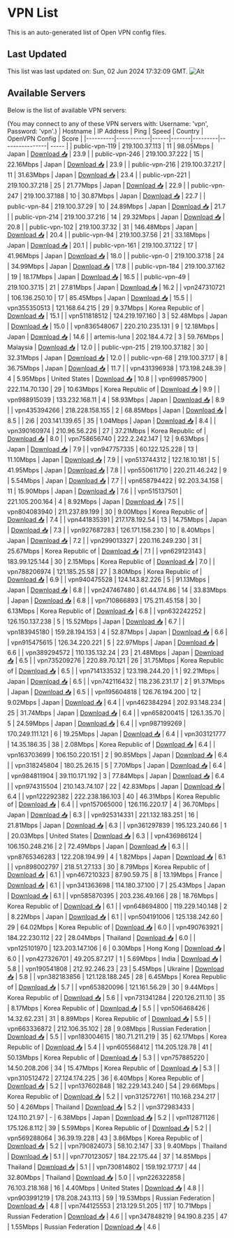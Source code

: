 # VPN List

This is an auto-generated list of Open VPN config files.

## Last Updated

This list was last updated on: Sun, 02 Jun 2024 17:32:09 GMT.
![Alt](https://repobeats.axiom.co/api/embed/186b98318ef1479477931607c1ad7d823f12451f.svg "Repobeats analytics image")

## Available Servers

Below is the list of available VPN servers:

(You may connect to any of these VPN servers with: Username: 'vpn', Password: 'vpn'.)
| Hostname | IP Address | Ping | Speed | Country | OpenVPN Config | Score |
|----------|------------|------|-------|---------|----------------| ----- |
| public-vpn-119 | 219.100.37.113 | 11 | 98.05Mbps | Japan | [Download 📥](./configs/server_0_JP.ovpn) | 23.9 |
| public-vpn-246 | 219.100.37.222 | 15 | 22.16Mbps | Japan | [Download 📥](./configs/server_1_JP.ovpn) | 23.9 |
| public-vpn-216 | 219.100.37.217 | 11 | 31.63Mbps | Japan | [Download 📥](./configs/server_2_JP.ovpn) | 23.4 |
| public-vpn-221 | 219.100.37.218 | 25 | 21.77Mbps | Japan | [Download 📥](./configs/server_3_JP.ovpn) | 22.9 |
| public-vpn-247 | 219.100.37.188 | 10 | 30.87Mbps | Japan | [Download 📥](./configs/server_4_JP.ovpn) | 22.7 |
| public-vpn-84 | 219.100.37.29 | 10 | 24.89Mbps | Japan | [Download 📥](./configs/server_5_JP.ovpn) | 21.7 |
| public-vpn-214 | 219.100.37.216 | 14 | 29.32Mbps | Japan | [Download 📥](./configs/server_6_JP.ovpn) | 20.8 |
| public-vpn-102 | 219.100.37.32 | 31 | 146.48Mbps | Japan | [Download 📥](./configs/server_7_JP.ovpn) | 20.4 |
| public-vpn-94 | 219.100.37.56 | 21 | 33.18Mbps | Japan | [Download 📥](./configs/server_8_JP.ovpn) | 20.1 |
| public-vpn-161 | 219.100.37.122 | 17 | 41.96Mbps | Japan | [Download 📥](./configs/server_9_JP.ovpn) | 18.0 |
| public-vpn-0 | 219.100.37.18 | 24 | 34.99Mbps | Japan | [Download 📥](./configs/server_10_JP.ovpn) | 17.8 |
| public-vpn-184 | 219.100.37.162 | 19 | 18.17Mbps | Japan | [Download 📥](./configs/server_11_JP.ovpn) | 16.5 |
| public-vpn-49 | 219.100.37.15 | 21 | 27.81Mbps | Japan | [Download 📥](./configs/server_12_JP.ovpn) | 16.2 |
| vpn247310721 | 106.136.250.10 | 17 | 85.45Mbps | Japan | [Download 📥](./configs/server_13_JP.ovpn) | 15.5 |
| vpn355350513 | 121.168.64.215 | 29 | 9.37Mbps | Korea Republic of | [Download 📥](./configs/server_14_KR.ovpn) | 15.1 |
| vpn511818512 | 124.219.197.160 | 3 | 52.48Mbps | Japan | [Download 📥](./configs/server_15_JP.ovpn) | 15.0 |
| vpn836548067 | 220.210.235.131 | 9 | 12.18Mbps | Japan | [Download 📥](./configs/server_16_JP.ovpn) | 14.6 |
| artemis-luna | 202.184.4.72 | 3 | 59.76Mbps | Malaysia | [Download 📥](./configs/server_17_MY.ovpn) | 12.0 |
| public-vpn-215 | 219.100.37.182 | 30 | 32.31Mbps | Japan | [Download 📥](./configs/server_18_JP.ovpn) | 12.0 |
| public-vpn-68 | 219.100.37.17 | 8 | 36.75Mbps | Japan | [Download 📥](./configs/server_19_JP.ovpn) | 11.7 |
| vpn431396938 | 173.198.248.39 | 4 | 5.95Mbps | United States | [Download 📥](./configs/server_20_US.ovpn) | 10.8 |
| vpn699857900 | 222.114.70.130 | 29 | 10.63Mbps | Korea Republic of | [Download 📥](./configs/server_21_KR.ovpn) | 9.9 |
| vpn988915039 | 133.232.168.11 | 4 | 58.93Mbps | Japan | [Download 📥](./configs/server_22_JP.ovpn) | 8.9 |
| vpn435394266 | 218.228.158.155 | 2 | 68.85Mbps | Japan | [Download 📥](./configs/server_23_JP.ovpn) | 8.5 |
| 2i6 | 203.141.139.65 | 35 | 1.04Mbps | Japan | [Download 📥](./configs/server_24_JP.ovpn) | 8.4 |
| vpn390160974 | 210.96.56.226 | 27 | 37.21Mbps | Korea Republic of | [Download 📥](./configs/server_25_KR.ovpn) | 8.0 |
| vpn758656740 | 222.2.242.147 | 12 | 9.63Mbps | Japan | [Download 📥](./configs/server_26_JP.ovpn) | 7.9 |
| vpn947757335 | 60.122.125.228 | 13 | 11.10Mbps | Japan | [Download 📥](./configs/server_27_JP.ovpn) | 7.9 |
| vpn513744312 | 122.18.10.181 | 5 | 41.95Mbps | Japan | [Download 📥](./configs/server_28_JP.ovpn) | 7.8 |
| vpn550611710 | 220.211.46.242 | 9 | 5.54Mbps | Japan | [Download 📥](./configs/server_29_JP.ovpn) | 7.7 |
| vpn658794422 | 92.203.34.158 | 11 | 15.90Mbps | Japan | [Download 📥](./configs/server_30_JP.ovpn) | 7.6 |
| vpn515137501 | 221.105.200.164 | 4 | 8.92Mbps | Japan | [Download 📥](./configs/server_31_JP.ovpn) | 7.5 |
| vpn804083940 | 211.237.89.199 | 30 | 9.00Mbps | Korea Republic of | [Download 📥](./configs/server_32_KR.ovpn) | 7.4 |
| vpn441835391 | 217.178.192.54 | 13 | 14.75Mbps | Japan | [Download 📥](./configs/server_33_JP.ovpn) | 7.3 |
| vpn927687283 | 126.171.158.230 | 10 | 8.40Mbps | Japan | [Download 📥](./configs/server_34_JP.ovpn) | 7.2 |
| vpn299013327 | 220.116.249.230 | 31 | 25.67Mbps | Korea Republic of | [Download 📥](./configs/server_35_KR.ovpn) | 7.1 |
| vpn629123143 | 183.99.125.144 | 30 | 2.15Mbps | Korea Republic of | [Download 📥](./configs/server_36_KR.ovpn) | 7.0 |
| vpn788206974 | 121.185.25.58 | 27 | 3.80Mbps | Korea Republic of | [Download 📥](./configs/server_37_KR.ovpn) | 6.9 |
| vpn940475528 | 124.143.82.226 | 5 | 91.13Mbps | Japan | [Download 📥](./configs/server_38_JP.ovpn) | 6.8 |
| vpn247467480 | 61.44.174.86 | 14 | 33.83Mbps | Japan | [Download 📥](./configs/server_39_JP.ovpn) | 6.8 |
| vpn710866893 | 175.211.45.158 | 30 | 6.13Mbps | Korea Republic of | [Download 📥](./configs/server_40_KR.ovpn) | 6.8 |
| vpn632242252 | 126.150.137.238 | 5 | 15.52Mbps | Japan | [Download 📥](./configs/server_41_JP.ovpn) | 6.7 |
| vpn183945180 | 159.28.194.153 | 4 | 52.87Mbps | Japan | [Download 📥](./configs/server_42_JP.ovpn) | 6.6 |
| vpn915475615 | 126.34.220.221 | 5 | 22.97Mbps | Japan | [Download 📥](./configs/server_43_JP.ovpn) | 6.6 |
| vpn389294572 | 110.135.132.24 | 23 | 21.48Mbps | Japan | [Download 📥](./configs/server_44_JP.ovpn) | 6.5 |
| vpn735209276 | 220.89.70.121 | 26 | 31.75Mbps | Korea Republic of | [Download 📥](./configs/server_45_KR.ovpn) | 6.5 |
| vpn714133532 | 123.198.244.20 | 1 | 92.21Mbps | Japan | [Download 📥](./configs/server_46_JP.ovpn) | 6.5 |
| vpn742116432 | 118.236.231.17 | 2 | 91.37Mbps | Japan | [Download 📥](./configs/server_47_JP.ovpn) | 6.5 |
| vpn195604818 | 126.76.194.200 | 12 | 9.02Mbps | Japan | [Download 📥](./configs/server_48_JP.ovpn) | 6.4 |
| vpn462384294 | 202.93.148.234 | 25 | 31.74Mbps | Japan | [Download 📥](./configs/server_49_JP.ovpn) | 6.4 |
| vpn658200415 | 126.1.35.70 | 5 | 24.59Mbps | Japan | [Download 📥](./configs/server_50_JP.ovpn) | 6.4 |
| vpn987199269 | 170.249.111.121 | 6 | 19.25Mbps | Japan | [Download 📥](./configs/server_51_JP.ovpn) | 6.4 |
| vpn303121777 | 14.35.186.35 | 38 | 2.08Mbps | Korea Republic of | [Download 📥](./configs/server_52_KR.ovpn) | 6.4 |
| vpn163703699 | 106.150.220.151 | 2 | 90.85Mbps | Japan | [Download 📥](./configs/server_53_JP.ovpn) | 6.4 |
| vpn318245804 | 180.25.26.15 | 5 | 7.70Mbps | Japan | [Download 📥](./configs/server_54_JP.ovpn) | 6.4 |
| vpn984811904 | 39.110.171.192 | 3 | 77.84Mbps | Japan | [Download 📥](./configs/server_55_JP.ovpn) | 6.4 |
| vpn974315504 | 210.143.74.107 | 22 | 42.83Mbps | Japan | [Download 📥](./configs/server_56_JP.ovpn) | 6.4 |
| vpn122292382 | 222.238.186.103 | 40 | 46.31Mbps | Korea Republic of | [Download 📥](./configs/server_57_KR.ovpn) | 6.4 |
| vpn157065000 | 126.116.220.17 | 4 | 36.70Mbps | Japan | [Download 📥](./configs/server_58_JP.ovpn) | 6.3 |
| vpn925314331 | 221.132.183.251 | 16 | 21.81Mbps | Japan | [Download 📥](./configs/server_59_JP.ovpn) | 6.3 |
| vpn361297839 | 195.123.240.66 | 1 | 20.03Mbps | United States | [Download 📥](./configs/server_60_US.ovpn) | 6.3 |
| vpn436986124 | 106.150.248.216 | 2 | 72.49Mbps | Japan | [Download 📥](./configs/server_61_JP.ovpn) | 6.3 |
| vpn8765346283 | 122.208.194.99 | 4 | 1.82Mbps | Japan | [Download 📥](./configs/server_62_JP.ovpn) | 6.1 |
| vpn898002797 | 218.51.27.133 | 30 | 8.79Mbps | Korea Republic of | [Download 📥](./configs/server_63_KR.ovpn) | 6.1 |
| vpn467210323 | 87.90.59.75 | 8 | 13.19Mbps | France | [Download 📥](./configs/server_64_FR.ovpn) | 6.1 |
| vpn341363698 | 114.180.37.100 | 7 | 25.43Mbps | Japan | [Download 📥](./configs/server_65_JP.ovpn) | 6.1 |
| vpn585870395 | 203.236.49.166 | 28 | 18.76Mbps | Korea Republic of | [Download 📥](./configs/server_66_KR.ovpn) | 6.1 |
| vpn648694800 | 119.229.140.148 | 2 | 8.22Mbps | Japan | [Download 📥](./configs/server_67_JP.ovpn) | 6.1 |
| vpn504191006 | 125.138.242.60 | 29 | 64.02Mbps | Korea Republic of | [Download 📥](./configs/server_68_KR.ovpn) | 6.0 |
| vpn490763921 | 184.22.230.112 | 22 | 28.04Mbps | Thailand | [Download 📥](./configs/server_69_TH.ovpn) | 6.0 |
| vpn125101970 | 123.203.147.106 | 6 | 0.30Mbps | Hong Kong | [Download 📥](./configs/server_70_HK.ovpn) | 6.0 |
| vpn427326701 | 49.205.87.217 | 1 | 5.69Mbps | India | [Download 📥](./configs/server_71_IN.ovpn) | 5.8 |
| vpn190541808 | 212.92.246.23 | 23 | 5.45Mbps | Ukraine | [Download 📥](./configs/server_72_UA.ovpn) | 5.8 |
| vpn382183856 | 121.128.188.245 | 28 | 6.45Mbps | Korea Republic of | [Download 📥](./configs/server_73_KR.ovpn) | 5.7 |
| vpn653820096 | 121.161.56.29 | 30 | 9.44Mbps | Korea Republic of | [Download 📥](./configs/server_74_KR.ovpn) | 5.6 |
| vpn731341284 | 220.126.211.10 | 35 | 8.17Mbps | Korea Republic of | [Download 📥](./configs/server_75_KR.ovpn) | 5.5 |
| vpn506468426 | 14.32.62.231 | 31 | 8.89Mbps | Korea Republic of | [Download 📥](./configs/server_76_KR.ovpn) | 5.5 |
| vpn663336872 | 212.106.35.102 | 28 | 9.08Mbps | Russian Federation | [Download 📥](./configs/server_77_RU.ovpn) | 5.5 |
| vpn183004615 | 180.71.211.219 | 35 | 62.17Mbps | Korea Republic of | [Download 📥](./configs/server_78_KR.ovpn) | 5.4 |
| vpn605568412 | 114.205.128.78 | 41 | 50.13Mbps | Korea Republic of | [Download 📥](./configs/server_79_KR.ovpn) | 5.3 |
| vpn757885220 | 14.50.208.206 | 34 | 15.47Mbps | Korea Republic of | [Download 📥](./configs/server_80_KR.ovpn) | 5.3 |
| vpn310512472 | 27.124.174.225 | 36 | 6.40Mbps | Korea Republic of | [Download 📥](./configs/server_81_KR.ovpn) | 5.2 |
| vpn137602848 | 182.229.143.240 | 54 | 29.66Mbps | Korea Republic of | [Download 📥](./configs/server_82_KR.ovpn) | 5.2 |
| vpn312572761 | 110.168.234.217 | 50 | 4.26Mbps | Thailand | [Download 📥](./configs/server_83_TH.ovpn) | 5.2 |
| vpn372983433 | 124.110.21.97 | - | 6.38Mbps | Japan | [Download 📥](./configs/server_84_JP.ovpn) | 5.2 |
| vpn112871126 | 175.126.8.112 | 39 | 5.59Mbps | Korea Republic of | [Download 📥](./configs/server_85_KR.ovpn) | 5.2 |
| vpn569288064 | 36.39.19.228 | 43 | 3.86Mbps | Korea Republic of | [Download 📥](./configs/server_86_KR.ovpn) | 5.2 |
| vpn790824073 | 58.10.2.147 | 33 | 9.40Mbps | Thailand | [Download 📥](./configs/server_87_TH.ovpn) | 5.1 |
| vpn770123057 | 184.22.175.44 | 37 | 14.85Mbps | Thailand | [Download 📥](./configs/server_88_TH.ovpn) | 5.1 |
| vpn730814802 | 159.192.177.17 | 44 | 32.80Mbps | Thailand | [Download 📥](./configs/server_89_TH.ovpn) | 5.0 |
| vpn226322858 | 76.103.218.168 | 16 | 4.40Mbps | United States | [Download 📥](./configs/server_90_US.ovpn) | 4.8 |
| vpn903991219 | 178.208.243.113 | 59 | 19.53Mbps | Russian Federation | [Download 📥](./configs/server_91_RU.ovpn) | 4.8 |
| vpn744125553 | 213.129.51.205 | 117 | 10.71Mbps | Russian Federation | [Download 📥](./configs/server_92_RU.ovpn) | 4.6 |
| vpn347848219 | 94.190.8.235 | 47 | 1.55Mbps | Russian Federation | [Download 📥](./configs/server_93_RU.ovpn) | 4.6 |
